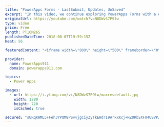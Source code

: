 ```yaml
---
title: "PowerApps Forms - LastSubmit, Updates, UnSaved"
excerpt: "In this video, we continue exploring PowerApps Forms with a deep dive into a couple of the more complex special properties. We talk about LastSubmit, Updates, and Unsaved and how to put them to use in your apps.   The start of the PowerApps Flow Series - https://www.youtube.com/watch?v=yT4gGVunU0o  PowerApps"
originalUrl: https://youtube.com/watch?v=N8DWvS7P9lw
type: video
price: Free
length: PT16M26S
publishedDateTime: 2018-08-07T19:59:15Z
heat: 56

featuredContent: "<iframe width=\"800\" height=\"500\" frameborder=\"0\" src=\"https://www.youtube.com/embed/N8DWvS7P9lw\" allow=\"accelerometer; autoplay; encrypted-media; gyroscope; picture-in-picture\" allowfullscreen></iframe>"

provider:
  name: PowerApps911
  domain: powerapps911.com

topics:
  - Power Apps

images:
  - url: https://i.ytimg.com/vi/N8DWvS7P9lw/maxresdefault.jpg
    width: 1280
    height: 720
    isCached: true

secured: "sURqKWML5FFeh3YPQM8PSvvjgCiyZyTkEWdrI9ArkxKcj+RZ0RbSXFO4USVPZ6GCH3niThhaZSa6/YXregdtDJ/HKGTJelmXd4L0tVJBNiODYwz3217kAV9WwpQEFyYR7ctF7jKUMwT/pEfZ8c6Uf/P5iDoit+khkkuceu2HIAr14QcY7XS2Zi9UW8gipYLsTc/Vu1CUvVFddbf6IbMAFzQwdy5adLnnMMeSiJkj3BreWvlirOV3C3nU9oPNIzUU7DtI2mG0nQMg2HfotRAfYRwFsBgCHh9Gp5DQ0pDIIHxOKVvK6RAOZzgHH6duzoZnY/b7Vaap866a/Ef4u/SftRb42j66i4GhxmrqhLoOjipvbupwGv/tJdHXpdAnurXI0PXdJOat0Sb1stVD5ilrh3Ce/duk+IoOUXB4/cdHKuQ=;q4V+8m2b+YQLSRj0qqoYuw=="
---
```



